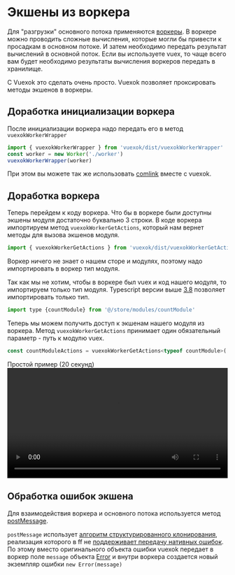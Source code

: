 # Экшены из воркера
Для "разгрузки" основного потока применяются [воркеры](https://developer.mozilla.org/ru/docs/DOM/Using_web_workers). В воркере можно проводить сложные вычисления, которые могли бы привести к просадкам в основном потоке. И затем необходимо передать результат вычислений в основной поток. Если вы используете vuex, то чаще всего вам будет необходимо результаты вычисления воркеров передать в хранилище. 

С Vuexok это сделать очень просто. Vuexok позволяет проксировать методы экшенов в воркеры.
## Доработка инициализации воркера
После инициализации воркера надо передать его в метод `vuexokWorkerWrapper`

```js
import { vuexokWorkerWrapper } from 'vuexok/dist/vuexokWorkerWrapper'
const worker = new Worker('./worker')
vuexokWorkerWrapper(worker)
```
При этом вы можете так же использовать [comlink](https://github.com/GoogleChromeLabs/comlink) вместе с vuexok.
## Доработка воркера
Теперь перейдем к коду воркера. Что бы в воркере были доступны экшены модуля достаточно буквально 3 строки.
В коде воркера импортируем метод `vuexokWorkerGetActions`, который нам вернет методы для вызова экшенов модуля.

```js
import { vuexokWorkerGetActions } from 'vuexok/dist/vuexokWorkerGetActions'
```
Воркер ничего не знает о нашем сторе и модулях, поэтому надо импортировать в воркер тип модуля.

Так как мы не хотим, чтобы в воркере был vuex и код нашего модуля, то импортируем только тип модуля. Typescript версии выше [3.8](https://devblogs.microsoft.com/typescript/announcing-typescript-3-8-beta/) позволяет импортировать только тип.
```js
import type {countModule} from '@/store/modules/countModule'
```
Теперь мы можем получить доступ к экшенам нашего модуля из воркера. Метод `vuexokWorkerGetActions` принимает один обязательный параметр - путь к модулю vuex.
```js
const countModuleActions = vuexokWorkerGetActions<typeof countModule>('countModule')
```

Простой пример (20 секунд)
<video width="560" height="240" controls style="width: 100% !important;height: auto!important;">
  <source src="/vuexok/video/createWorker.mp4" type="video/mp4">
  Your browser does not support the video tag.
</video>

## Обработка ошибок экшена
Для взаимодействия воркера и основного потока используется метод [postMessage](https://developer.mozilla.org/en-US/docs/Web/API/Worker/postMessage). 

`postMessage` использует [алгоритм структурированного клонирования](https://developer.mozilla.org/en-US/docs/Web/API/Web_Workers_API/Structured_clone_algorithm), реализация которого в ff не [поддерживает передачу нативных ошибок](https://bugzilla.mozilla.org/show_bug.cgi?id=1556604). По этому вместо оригинального объекта ошибки vuexok передает в воркер поле `message` объекта [Error](https://developer.mozilla.org/en-US/docs/Web/JavaScript/Reference/Global_Objects/Error) и внутри воркера создается новый экземпляр ошибки `new Error(message)`
